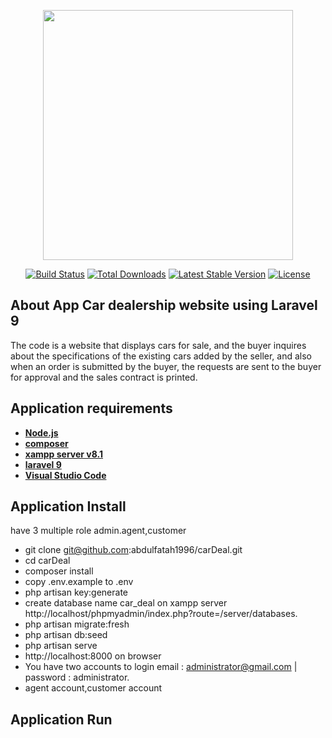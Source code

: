<p align="center"><a href="https://laravel.com" target="_blank"><img src="https://raw.githubusercontent.com/laravel/art/master/logo-lockup/5%20SVG/2%20CMYK/1%20Full%20Color/laravel-logolockup-cmyk-red.svg" width="400"></a></p>

<p align="center">
<a href="https://travis-ci.org/laravel/framework"><img src="https://travis-ci.org/laravel/framework.svg" alt="Build Status"></a>
<a href="https://packagist.org/packages/laravel/framework"><img src="https://img.shields.io/packagist/dt/laravel/framework" alt="Total Downloads"></a>
<a href="https://packagist.org/packages/laravel/framework"><img src="https://img.shields.io/packagist/v/laravel/framework" alt="Latest Stable Version"></a>
<a href="https://packagist.org/packages/laravel/framework"><img src="https://img.shields.io/packagist/l/laravel/framework" alt="License"></a>
</p>

## About App Car dealership website using Laravel 9

The code is a website that displays cars for sale, and the buyer inquires about the specifications of the existing cars added by the seller, and also when an order is submitted by the buyer, the requests are sent to the buyer for approval and the sales contract is printed.

## Application requirements

- **[Node.js](https://nodejs.org/en/)**
- **[composer](https://getcomposer.org/)**
- **[xampp server v8.1](https://www.apachefriends.org/index.html)**
- **[laravel 9](https://laravel.com/)**
- **[Visual Studio Code](https://code.visualstudio.com/)**

## Application Install
have 3 multiple role 
admin.agent,customer
- git clone git@github.com:abdulfatah1996/carDeal.git
- cd carDeal
- composer install
- copy .env.example to .env
- php artisan key:generate
- create database name car_deal on xampp server http://localhost/phpmyadmin/index.php?route=/server/databases.
- php artisan migrate:fresh
- php artisan db:seed
- php artisan serve
- http://localhost:8000 on browser
- You have two accounts to login email : administrator@gmail.com | password : administrator.
- agent account,customer account 

## Application Run

